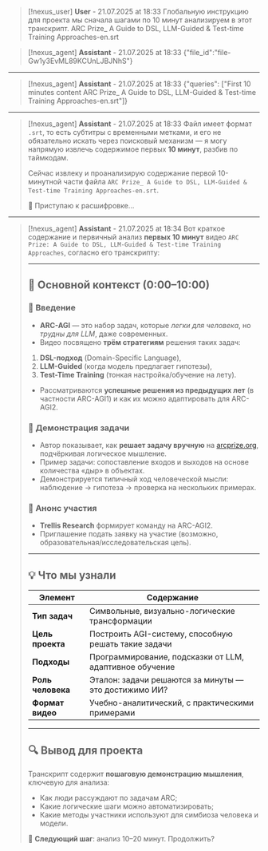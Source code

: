>[!nexus_user] **User** - 21.07.2025 at 18:33
> Глобальную инструкцию для проекта мы сначала шагами по 10 минут анализируем в этот транскрипт. ARC Prize_ A Guide to DSL, LLM-Guided & Test-time Training Approaches-en.srt
<!-- UID: 884702a2-69a9-4a46-8a1c-57cd749020bf -->




>[!nexus_agent] **Assistant** - 21.07.2025 at 18:33
> {"file_id":"file-Gw1y3EvML89KCUnLJBJNhS"}
<!-- UID: f8881d96-d4a2-4144-bad8-b52a612bd6de -->

---

>[!nexus_agent] **Assistant** - 21.07.2025 at 18:33
> {"queries": ["First 10 minutes content ARC Prize_ A Guide to DSL, LLM-Guided & Test-time Training Approaches-en.srt"]}
<!-- UID: 55abaa9a-f09d-43af-a9da-59e6fa1e71dd -->

---

>[!nexus_agent] **Assistant** - 21.07.2025 at 18:33
> Файл имеет формат `.srt`, то есть субтитры с временными метками, и его не обязательно искать через поисковый механизм — я могу напрямую извлечь содержимое первых **10 минут**, разбив по таймкодам.
> 
> Сейчас извлеку и проанализирую содержание первой 10-минутной части файла `ARC Prize_ A Guide to DSL, LLM-Guided & Test-time Training Approaches-en.srt`.
> 
> 🔄 Приступаю к расшифровке…
<!-- UID: 991e9a15-02f5-4e03-8168-1a5df07a2bc7 -->

---

>[!nexus_agent] **Assistant** - 21.07.2025 at 18:34
> Вот краткое содержание и первичный анализ **первых 10 минут** видео `ARC Prize: A Guide to DSL, LLM-Guided & Test-time Training Approaches`, согласно его транскрипту:
> 
> ---
> 
> ## 🧠 Основной контекст (0:00–10:00)
> 
> ### 📌 Введение
> - **ARC-AGI** — это набор задач, которые *легки для человека*, но *трудны для LLM*, даже современных.
> - Видео посвящено **трём стратегиям** решения таких задач:
>  1. **DSL-подход** (Domain-Specific Language),
>  2. **LLM-Guided** (когда модель предлагает гипотезы),
>  3. **Test-Time Training** (тонкая настройка/обучение на лету).
> - Рассматриваются **успешные решения из предыдущих лет** (в частности ARC-AGI1) и как их можно адаптировать для ARC-AGI2.
> 
> ### 🧩 Демонстрация задачи
> - Автор показывает, как **решает задачу вручную** на [arcprize.org](https://arcprize.org), подчёркивая логическое мышление.
> - Пример задачи: сопоставление входов и выходов на основе количества «дыр» в объектах.
> - Демонстрируется типичный ход человеческой мысли: наблюдение → гипотеза → проверка на нескольких примерах.
> 
> ### 🧪 Анонс участия
> - **Trellis Research** формирует команду на ARC-AGI2.
> - Приглашение подать заявку на участие (возможно, образовательная/исследовательская цель).
> 
> ---
> 
> ## 💡 Что мы узнали
> 
> | Элемент | Содержание |
> |--------|-------------|
> | **Тип задач** | Символьные, визуально-логические трансформации |
> | **Цель проекта** | Построить AGI-систему, способную решать такие задачи |
> | **Подходы** | Программирование, подсказки от LLM, адаптивное обучение |
> | **Роль человека** | Эталон: задачи решаются за минуты — это достижимо ИИ? |
> | **Формат видео** | Учебно-аналитический, с практическими примерами |
> 
> ---
> 
> ## 🔍 Вывод для проекта
> 
> Транскрипт содержит **пошаговую демонстрацию мышления**, ключевую для анализа:
> - Как люди рассуждают по задачам ARC;
> - Какие логические шаги можно автоматизировать;
> - Какие методы участники используют для симбиоза человека и модели.
> 
> 📘 **Следующий шаг**: анализ 10–20 минут. Продолжить?
<!-- UID: 706cfd14-13d1-4e5a-b36e-cdea6e809c3e -->